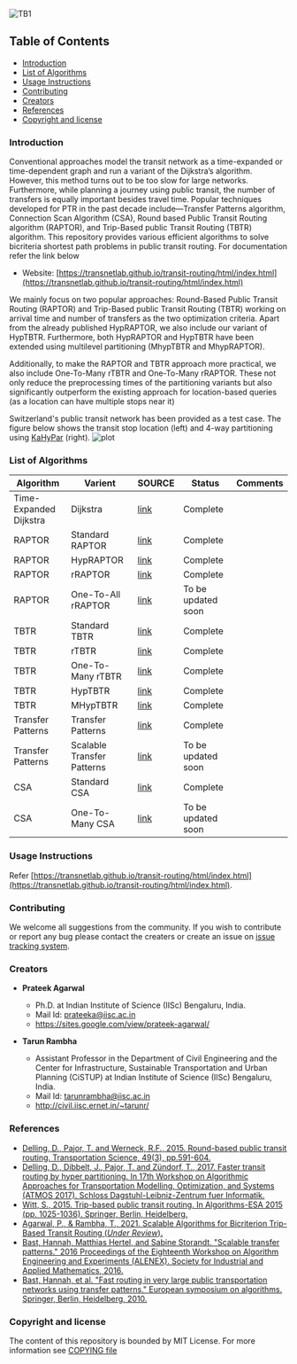 ![TB1](logo.png)


## Table of Contents

- [Introduction](#Introduction)
- [List of Algorithms](#List-of-Algorihtms)
- [Usage Instructions](#usage-instructions)
- [Contributing](#contributing)
- [Creators](#Creators)
- [References](#References)
- [Copyright and license](#Copyright-and-license)

### Introduction 
Conventional approaches model the transit network as a time-expanded or time-dependent graph and run a variant of the Dijkstra’s algorithm. However, this method
turns out to be too slow for large networks. Furthermore, while planning a journey using public transit, the number of transfers is equally important besides travel 
time. Popular techniques developed for PTR in the past decade include—Transfer Patterns algorithm, Connection Scan Algorithm (CSA), Round based Public Transit
Routing algorithm (RAPTOR), and Trip-Based public Transit Routing (TBTR) algorithm. This repository provides various efficient algorithms to solve bicriteria 
shortest path problems in public transit routing. For documentation refer the link below

- Website: [https://transnetlab.github.io/transit-routing/html/index.html](https://transnetlab.github.io/transit-routing/html/index.html)

We mainly focus on two popular approaches: Round-Based Public Transit Routing (RAPTOR) and Trip-Based public
Transit Routing (TBTR) working on arrival time and number of transfers as the two optimization criteria.
Apart from the already published HypRAPTOR, we also include our variant of HypTBTR. Furthermore, both HypRAPTOR and HypTBTR have been extended using multilevel partitioning (MhypTBTR and MhypRAPTOR).

Additionally, to make the RAPTOR and TBTR approach more practical, we also include One-To-Many rTBTR and One-To-Many rRAPTOR. These not only reduce the preprocessing times of the partitioning variants but also significantly
outperform the existing approach for location-based queries (as a location can have multiple stops near it)

Switzerland's public transit network has been provided as a test case. The figure below shows the transit stop location (left) and 4-way partitioning using [KaHyPar](https://github.com/kahypar/kahypar) (right).
![plot](documentation/location.png)
### List of Algorithms

| Algorithm              | Varient                    | SOURCE | Status             | Comments |
|------------------------|----------------------------|---|--------------------|---|
| Time-Expanded Dijkstra | Dijkstra                   | [link](https://arxiv.org/abs/2111.06654) | Complete           |
| RAPTOR                 | Standard RAPTOR            | [link](https://pubsonline.informs.org/doi/abs/10.1287/trsc.2014.0534) | Complete           |
| RAPTOR                 | HypRAPTOR                  | [link](https://drops.dagstuhl.de/opus/volltexte/2017/7896/) | Complete           |
| RAPTOR                 | rRAPTOR                    | [link](https://pubsonline.informs.org/doi/abs/10.1287/trsc.2014.0534) | Complete           |
| RAPTOR                 | One-To-All rRAPTOR         | [link](https://arxiv.org/abs/2111.06654) | To be updated soon |
| TBTR                   | Standard TBTR              | [link](https://link.springer.com/chapter/10.1007/978-3-662-48350-3_85) | Complete           |
| TBTR                   | rTBTR                      | [link](https://link.springer.com/chapter/10.1007/978-3-662-48350-3_85) | Complete           |
| TBTR                   | One-To-Many rTBTR          | [link](https://arxiv.org/abs/2111.06654) | Complete           |
| TBTR                   | HypTBTR                    |  [link](https://arxiv.org/abs/2111.06654) | Complete           |
| TBTR                   | MHypTBTR                   | [link](https://arxiv.org/abs/2111.06654) | Complete           |
| Transfer Patterns      | Transfer Patterns          | [link](https://link.springer.com/chapter/10.1007/978-3-642-15775-2_25) | Complete           |
| Transfer Patterns      | Scalable Transfer Patterns | [link](https://epubs.siam.org/doi/abs/10.1137/1.9781611974317.2) | To be updated soon |
| CSA                    | Standard CSA               | [link](https://dl.acm.org/doi/abs/10.1145/3274661) | Complete           |
| CSA                    | One-To-Many CSA            | [link](https://dl.acm.org/doi/abs/10.1145/3274661) | To be updated soon |

### Usage Instructions
Refer [https://transnetlab.github.io/transit-routing/html/index.html](https://transnetlab.github.io/transit-routing/html/index.html). 


### Contributing
We welcome all suggestions from the community. If you wish to contribute or report any bug please contact the creaters or create an issue on [issue tracking system](https://github.com/transnetlab/transit-routing/issues).
### Creators
- **Prateek Agarwal**
    - Ph.D. at Indian Institute of Science (IISc) Bengaluru, India.
    - Mail Id: prateeka@iisc.ac.in
    - <https://sites.google.com/view/prateek-agarwal/>

- **Tarun Rambha**
    - Assistant Professor in the Department of Civil Engineering and the Center for Infrastructure, Sustainable Transportation and Urban Planning (CiSTUP) at Indian Institute of Science (IISc) Bengaluru, India.
    - Mail Id: tarunrambha@iisc.ac.in
    - <http://civil.iisc.ernet.in/~tarunr/>

### References
- [Delling, D., Pajor, T. and Werneck, R.F., 2015. Round-based public transit routing. Transportation Science, 49(3), pp.591-604.](https://pubsonline.informs.org/doi/abs/10.1287/trsc.2014.0534) 
- [Delling, D., Dibbelt, J., Pajor, T. and Zündorf, T., 2017. Faster transit routing by hyper partitioning. In 17th Workshop on Algorithmic Approaches for Transportation Modelling, Optimization, and Systems (ATMOS 2017). Schloss Dagstuhl-Leibniz-Zentrum fuer Informatik.](https://drops.dagstuhl.de/opus/volltexte/2017/7896/)
- [Witt, S., 2015. Trip-based public transit routing. In Algorithms-ESA 2015 (pp. 1025-1036). Springer, Berlin, Heidelberg.](https://link.springer.com/chapter/10.1007/978-3-662-48350-3_85)
- [Agarwal, P., & Rambha, T., 2021. Scalable Algorithms for Bicriterion Trip-Based Transit Routing (_Under Review_).](https://arxiv.org/abs/2111.06654)
- [Bast, Hannah, Matthias Hertel, and Sabine Storandt. "Scalable transfer patterns." 2016 Proceedings of the Eighteenth Workshop on Algorithm Engineering and Experiments (ALENEX). Society for Industrial and Applied Mathematics, 2016.](https://link.springer.com/chapter/10.1007/978-3-642-15775-2_25)
- [Bast, Hannah, et al. "Fast routing in very large public transportation networks using transfer patterns." European symposium on algorithms. Springer, Berlin, Heidelberg, 2010.](https://epubs.siam.org/doi/abs/10.1137/1.9781611974317.2)
### Copyright and license
The content of this repository is bounded by MIT License. For more information see
[COPYING file](https://github.com/transnetlab/transit-routing/blob/main/LICENSE)
